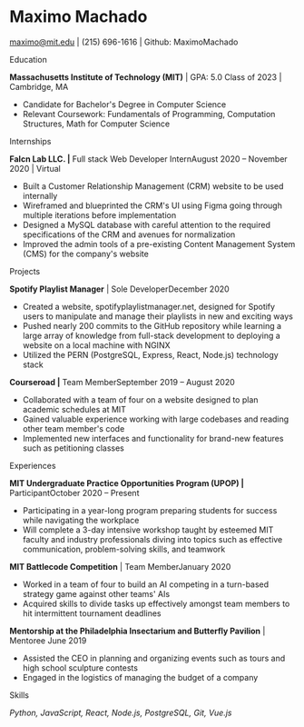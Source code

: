 # Maximo Machado

maximo@mit.edu | (215) 696-1616 | Github: MaximoMachado

Education

**Massachusetts Institute of Technology (MIT)** | GPA: 5.0 Class of 2023 | Cambridge, MA

- Candidate for Bachelor's Degree in Computer Science
- Relevant Coursework: Fundamentals of Programming, Computation Structures, Math for Computer Science

Internships

**Falcn Lab LLC. |** Full stack Web Developer InternAugust 2020 – November 2020 | Virtual

- Built a Customer Relationship Management (CRM) website to be used internally
- Wireframed and blueprinted the CRM's UI using Figma going through multiple iterations before implementation
- Designed a MySQL database with careful attention to the required specifications of the CRM and avenues for normalization
- Improved the admin tools of a pre-existing Content Management System (CMS) for the company's website

Projects

**Spotify Playlist Manager** | Sole DeveloperDecember 2020

- Created a website, spotifyplaylistmanager.net, designed for Spotify users to manipulate and manage their playlists in new and exciting ways
- Pushed nearly 200 commits to the GitHub repository while learning a large array of knowledge from full-stack development to deploying a website on a local machine with NGINX
- Utilized the PERN (PostgreSQL, Express, React, Node.js) technology stack

**Courseroad |** Team MemberSeptember 2019 – August 2020

- Collaborated with a team of four on a website designed to plan academic schedules at MIT
- Gained valuable experience working with large codebases and reading other team member's code
- Implemented new interfaces and functionality for brand-new features such as petitioning classes

Experiences

**MIT Undergraduate Practice Opportunities Program (UPOP) |** ParticipantOctober 2020 – Present

- Participating in a year-long program preparing students for success while navigating the workplace
- Will complete a 3-day intensive workshop taught by esteemed MIT faculty and industry professionals diving into topics such as effective communication, problem-solving skills, and teamwork

**MIT Battlecode Competition** | Team MemberJanuary 2020

- Worked in a team of four to build an AI competing in a turn-based strategy game against other teams' AIs
- Acquired skills to divide tasks up effectively amongst team members to hit intermittent tournament deadlines

**Mentorship at the Philadelphia Insectarium and Butterfly Pavilion** | Mentoree June 2019

- Assisted the CEO in planning and organizing events such as tours and high school sculpture contests
- Engaged in the logistics of managing the budget of a company

Skills

_Python, JavaScript, React, Node.js, PostgreSQL, Git, Vue.js_
